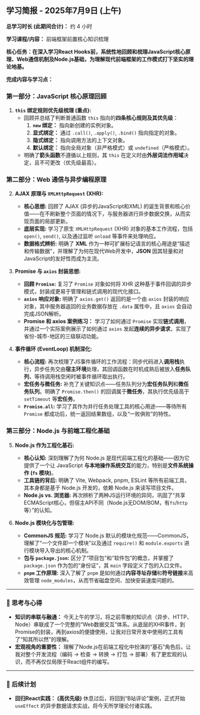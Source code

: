 ## 学习简报 - 2025年7月9日 (上午)

**总学习时长 (此期间合计)：** 约 4 小时

**学习课程/内容：** 前端框架前置核心知识梳理

**核心任务：在深入学习React Hooks前，系统性地回顾和梳理JavaScript核心原理、Web通信机制及Node.js基础，为理解现代前端框架的工作模式打下坚实的理论地基。**

**完成内容与学习点：**

### **第一部分：JavaScript 核心原理回顾**

1.  **`this` 绑定规则优先级梳理 (重点):**
    *   回顾并总结了判断普通函数 `this` 指向的**四条核心规则及其优先级**：
        1.  **`new` 绑定：** 指向新创建的实例对象。
        2.  **显式绑定：** 通过 `.call()`, `.apply()`, `.bind()` 指向指定的对象。
        3.  **隐式绑定：** 指向调用方法的上下文对象。
        4.  **默认绑定：** 指向全局对象（非严格模式）或 `undefined`（严格模式）。
    *   明确了**箭头函数**不遵循以上规则，其 `this` 在定义时由**外层词法作用域**决定，且不可更改（优先级最高）。

### **第二部分：Web 通信与异步编程原理**

2.  **AJAX 原理与 `XMLHttpRequest` (XHR):**
    *   **核心思想:** 回顾了 AJAX (异步的JavaScript和XML) 的诞生背景和核心价值——在不刷新整个页面的情况下，与服务器进行异步数据交换，从而实现页面的局部更新。
    *   **底层实现:** 学习了原生 `XMLHttpRequest` (XHR) 对象的基本工作流程，包括 `open()`, `send()`, 以及通过监听 `onload` 等事件来处理响应。
    *   **数据格式辨析:** 明确了 **XML** 作为一种可扩展标记语言的核心用途是“描述和传输数据”，并理解了为何在现代Web开发中，**JSON** 因其轻量和对JavaScript的友好性而成为主流。

3.  **Promise 与 `axios` 封装思想:**
    *   **回顾 `Promise`:** 复习了 `Promise` 对象如何将 XHR 这种基于事件回调的异步模式，封装成更易于管理和链式调用的现代化接口。
    *   **`axios` 响应对象:** 明确了 `axios.get()` 返回的是一个由 `axios` 封装的响应对象，其中服务器返回的业务数据存放在 `.data` 属性中，且 `axios` 会自动完成JSON解析。
    *   **Promise 和 axios 案例练习：** 学习了如何通过 `Promise` 实现**链式调用**，并通过一个实际案例展示了如何通过 `axios` 发起**连续的异步请求**，实现了省份-城市-地区的三级联动功能。

4.  **事件循环 (EventLoop) 机制深化:**
    *   **核心流程:** 再次梳理了JS事件循环的工作流程：同步代码进入**调用栈**执行，异步任务交由**宿主环境**处理，其回调函数在时机成熟后被放入**任务队列**，等待调用栈空闲时被事件循环取出执行。
    *   **宏任务与微任务:** 补充了关键知识点——任务队列分为**宏任务队列**和**微任务队列**。明确了 `Promise.then()` 的回调属于**微任务**，其执行优先级高于 `setTimeout` 等**宏任务**。
    *   **`Promise.all`:** 学习了其作为并行任务处理工具的核心用途——等待所有 `Promise` 都成功后，统一返回结果数组，以及“一败俱败”的特性。

### **第三部分：Node.js 与前端工程化基础**

5.  **Node.js 作为工程化基石:**
    *   **核心认知:** 深刻理解了为何 Node.js 是现代前端工程化的基础——因为它提供了一个让 JavaScript **与本地操作系统交互**的能力，特别是**文件系统操作 (`fs` 模块)**。
    *   **工具链的背后:** 明确了 Vite, Webpack, pnpm, ESLint 等所有前端工具，其本身都是基于 Node.js 开发的，依赖 Node.js 来读写项目文件。
    *   **Node.js vs. 浏览器:** 再次辨析了两种JS运行环境的异同，巩固了“共享ECMAScript核心，但宿主API不同（Node.js无DOM/BOM，有`fs`/`http`等）”的认知。

6.  **Node.js 模块化与包管理:**
    *   **CommonJS 规范:** 学习了 Node.js 默认的模块化规范——CommonJS，理解了“一个文件即一个模块”以及通过 `require()` 和 `module.exports` 进行模块导入导出的核心机制。
    *   **包与 `package.json`:** 区分了“项目包”和“软件包”的概念，并掌握了 `package.json` 作为包的“身份证”，其 `main` 字段定义了包的入口文件。
    *   **`pnpm` 工作原理:** 深入了解了 `pnpm` 是如何通过**内容寻址存储**和**符号链接**来高效管理 `node_modules`，从而节省磁盘空间、加快安装速度问题的。

---
### 🤔 思考与心得

*   **知识的串联与融通：** 今天上午的学习，将之前零散的知识点（异步、HTTP、Node）串联成了一个完整的“Web数据交互”体系。从底层的XHR事件，到Promise的封装，再到axios的便捷使用，让我对日常开发中使用的工具有了“知其所以然”的理解。
*   **宏观视角的重要性：** 理解了Node.js在前端工程化中扮演的“基石”角色后，让我对整个开发流程（编码 -> 检查 -> 转换 -> 打包 -> 部署）有了更宏观的认识，而不再仅仅局限于React组件的编写。

---
### 🚀 后续计划

*   **回归React实践：** **(高优先级)** 休息过后，将回到“B站评论”案例，正式开始 `useEffect` 的异步数据请求实战，将今天所学理论付诸实践。
